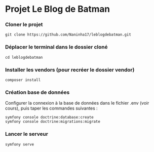 # Projet Le Blog de Batman

### Cloner le projet

````
git clone https://github.com/Naninha17/leblogdebatman.git
````

### Déplacer le terminal dans le dossier cloné
```
cd leblogdebatman
```

### Installer les vendors (pour recréer le dossier vendor)
```
composer install
```

### Création base de données 
Configurer la connexion à la base de données dans le fichier .env (voir cours), puis taper les commandes suivantes :
```
symfony console doctrine:database:create
symfony console doctrine:migrations:migrate
```

### Lancer le serveur
```
symfony serve
```